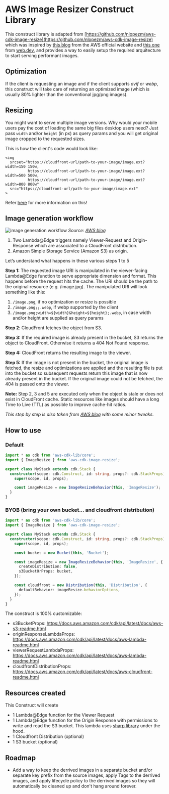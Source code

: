 # AWS Image Resizer Construct Library

This construct library is adapted from [https://github.com/nlopezm/aws-cdk-image-resize](https://github.com/nlopezm/aws-cdk-image-resize) which was inspired by [this blog](https://aws.amazon.com/blogs/networking-and-content-delivery/resizing-images-with-amazon-cloudfront-lambdaedge-aws-cdn-blog/) from the AWS official website and [this one](https://web.dev/serve-responsive-images/) from [web.dev](https://web.dev/), and provides a way to easily setup the required arquitecture to start serving performant images.

## Optimization

If the client is requesting an image and if the client supports _avif_ or _webp_, this construct will take care of returning an optimized image (which is usually 80% lighter than the conventional jpg/png images).

## Resizing

You might want to serve multiple image versions. Why would your mobile users pay the cost of loading the same big files desktop users need?
Just pass `width` and/or `height` (in px) as query params and you will get original image cropped to the requested sizes.

This is how the client's code would look like:

```
<img
  srcset="https://cloudfront-url/path-to-your-image/image.ext?width=150 150w,
          https://cloudfront-url/path-to-your-image/image.ext?width=500 500w,
          https://cloudfront-url/path-to-your-image/image.ext?width=800 800w"
  src="https://cloudfront-url/path-to-your-image/image.ext"
>
```

Refer [here](https://web.dev/serve-responsive-images/#serve-multiple-image-versions) for more information on this!

## Image generation workflow

![image generation workflow](https://user-images.githubusercontent.com/32108036/108003950-44abb200-6fec-11eb-930b-9116b01f357b.png)
_Source: [AWS blog](https://aws.amazon.com/blogs/networking-and-content-delivery/resizing-images-with-amazon-cloudfront-lambdaedge-aws-cdn-blog/)_

1. Two Lambda@Edge triggers namely Viewer-Request and Origin-Response which are associated to a CloudFront distribution.
2. Amazon Simple Storage Service (Amazon S3) as origin.

Let’s understand what happens in these various steps 1 to 5

**Step 1:** The requested image URI is manipulated in the viewer-facing Lambda@Edge function to serve appropriate dimension and format. This happens before the request hits the cache. The URI should be the path to the original resource (e.g. /image.jpg).
The manipulated URI will look something like this:

1. `/image.png`, if no optimization or resize is possible
2. `/image.png;;.webp`, if webp supported by the client
3. `/image.png;width=${width}&height=${height};.webp`, in case width and/or height are supplied as query params

**Step 2**: CloudFront fetches the object from S3.

**Step 3:** If the required image is already present in the bucket, S3 returns the object to CloudFront. Otherwise it returns a 404 Not Found response.

**Step 4:** CloudFront returns the resulting image to the viewer.

**Step 5:** If the image is not present in the bucket, the original image is fetched, the resize and optimizations are applied and the resulting file is put into the bucket so subsequent requests return this image that is now already present in the bucket. If the original image could not be fetched, the 404 is passed onto the viewer.

**Note:** Step 2, 3 and 5 are executed only when the object is stale or does not exist in CloudFront cache. Static resources like images should have a long Time to Live (TTL) as possible to improve cache-hit ratios.

_This step by step is also taken from [AWS blog](https://aws.amazon.com/blogs/networking-and-content-delivery/resizing-images-with-amazon-cloudfront-lambdaedge-aws-cdn-blog/) with some minor tweaks._

## How to use

### Default

```ts
import * as cdk from 'aws-cdk-lib/core';
import { ImageResize } from 'aws-cdk-image-resize';

export class MyStack extends cdk.Stack {
  constructor(scope: cdk.Construct, id: string, props?: cdk.StackProps) {
    super(scope, id, props);

    const imageResize = new ImageResizeBehavior(this, 'ImageResize');
  }
}
```

### BYOB (bring your own bucket... and cloudfront distribution)

```ts
import * as cdk from 'aws-cdk-lib/core';
import { ImageResize } from 'aws-cdk-image-resize';

export class MyStack extends cdk.Stack {
  constructor(scope: cdk.Construct, id: string, props?: cdk.StackProps) {
    super(scope, id, props);

    const bucket = new Bucket(this, 'Bucket');

    const imageResize = new ImageResizeBehavior(this, 'ImageResize', {
      createDistribution: false,
      s3BucketOrProps: bucket,
    });

    const cloudfront = new Distribution(this, 'Distribution', {
      defaultBehavior: imageResize.behaviorOptions,
    });
  }
}
```

The construct is 100% customizable:

- s3BucketProps: https://docs.aws.amazon.com/cdk/api/latest/docs/aws-s3-readme.html
- originResponseLambdaProps: https://docs.aws.amazon.com/cdk/api/latest/docs/aws-lambda-readme.html
- viewerRequestLambdaProps: https://docs.aws.amazon.com/cdk/api/latest/docs/aws-lambda-readme.html
- cloudfrontDistributionProps: https://docs.aws.amazon.com/cdk/api/latest/docs/aws-cloudfront-readme.html

## Resources created

This Construct will create

- 1 Lambda@Edge function for the Viewer Request
- 1 Lambda@Edge function for the Origin Response with permissions to write and read the S3 bucket. This lambda uses [sharp library](https://www.npmjs.com/package/sharp) under the hood.
- 1 Cloudfront Distribution (optional)
- 1 S3 bucket (optional)

## Roadmap

- Add a way to keep the derrived images in a separate bucket and/or separate key prefix from the source images, apply Tags to the derrived images, and apply lifecycle policy to the derrived images so they will automatically be cleaned up and don't hang around forever.
